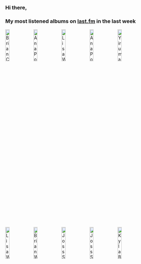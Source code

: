 ### Hi there, 

### My most listened albums on [last.fm](https://www.last.fm/user/jfdesignnet) in the last week

[<img src='https://lastfm.freetls.fastly.net/i/u/300x300/4e0b52b333b7a25bc322d91998836c5f.jpg' width='16%' height='16%' alt='Brian Crain - Deep Focus Piano Study Playlist'>](https://www.last.fm/music/brian%2bcrain/deep%2bfocus%2bpiano%2bstudy%2bplaylist)&nbsp;
[<img src='https://lastfm.freetls.fastly.net/i/u/300x300/f83764a557d2d4f94cc273c614fb279d.jpg' width='16%' height='16%' alt='Ana Popovic - Trilogy (Full Album)'>](https://www.last.fm/music/ana%2bpopovic/trilogy%2b%2528full%2balbum%2529)&nbsp;
[<img src='https://lastfm.freetls.fastly.net/i/u/300x300/84a6610777e54bfbbb28beb52d9432ee.jpg' width='16%' height='16%' alt='Lisa Wahlandt - Wowowonder'>](https://www.last.fm/music/lisa%2bwahlandt/wowowonder)&nbsp;
[<img src='https://lastfm.freetls.fastly.net/i/u/300x300/38d9292ed49051d87fc5d030a8bad0cd.jpg' width='16%' height='16%' alt='Ana Popovic - Live for Live'>](https://www.last.fm/music/ana%2bpopovic/live%2bfor%2blive)&nbsp;
[<img src='https://lastfm.freetls.fastly.net/i/u/300x300/594eeea01db9eef22e0d4ba8d83e6839.jpg' width='16%' height='16%' alt='Yiruma - The Best - Reminiscent 10th Anniversary'>](https://www.last.fm/music/yiruma/the%2bbest%2b-%2breminiscent%2b10th%2banniversary)&nbsp;
<br>
[<img src='https://lastfm.freetls.fastly.net/i/u/300x300/0a8cd361d4aea47eda60d0ea4c122801.jpg' width='16%' height='16%' alt='Lisa Wahlandt - Stay A While'>](https://www.last.fm/music/lisa%2bwahlandt/stay%2ba%2bwhile)&nbsp;
[<img src='https://lastfm.freetls.fastly.net/i/u/300x300/034f26cf9386e51c47891e3afac13c5c.jpg' width='16%' height='16%' alt='Brian Wilson - At My Piano'>](https://www.last.fm/music/brian%2bwilson/at%2bmy%2bpiano)&nbsp;
[<img src='https://lastfm.freetls.fastly.net/i/u/300x300/b356d490b4f64b18a7f44ce23be3f44a.jpg' width='16%' height='16%' alt='Joss Stone - The Soul Sessions, Vol. 2 (Deluxe Edition)'>](https://www.last.fm/music/joss%2bstone/the%2bsoul%2bsessions%252c%2bvol.%2b2%2b%2528deluxe%2bedition%2529)&nbsp;
[<img src='https://lastfm.freetls.fastly.net/i/u/300x300/49a07efd29dae515cdfb2b5b0ebcf5de.jpg' width='16%' height='16%' alt='Joss Stone - Your Remixes of Water For Your Soul'>](https://www.last.fm/music/joss%2bstone/your%2bremixes%2bof%2bwater%2bfor%2byour%2bsoul)&nbsp;
[<img src='https://lastfm.freetls.fastly.net/i/u/300x300/9128f83eb6b97c4e8882673aa2b45874.jpg' width='16%' height='16%' alt='Kyla Brox - Live... At Last'>](https://www.last.fm/music/kyla%2bbrox/live...%2bat%2blast)&nbsp;
<br>

